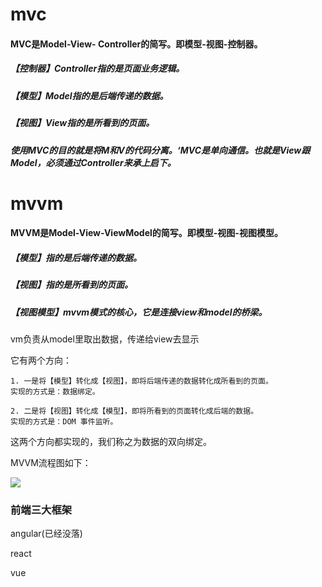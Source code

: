 # mvc

#### MVC是Model-View- Controller的简写。即模型-视图-控制器。

##### 【控制器】Controller指的是页面业务逻辑。

##### 【模型】Model指的是后端传递的数据。

##### 【视图】View指的是所看到的页面。

##### 使用MVC的目的就是将M和V的代码分离。‘MVC是单向通信。也就是View跟Model，必须通过Controller来承上启下。

# mvvm

#### MVVM是Model-View-ViewModel的简写。即模型-视图-视图模型。

##### 【模型】指的是后端传递的数据。

##### 【视图】指的是所看到的页面。

##### 【视图模型】mvvm模式的核心，它是连接view和model的桥梁。

vm负责从model里取出数据，传递给view去显示

它有两个方向：

```
1. 一是将【模型】转化成【视图】，即将后端传递的数据转化成所看到的页面。
实现的方式是：数据绑定。

2. 二是将【视图】转化成【模型】，即将所看到的页面转化成后端的数据。
实现的方式是：DOM 事件监听。
```

这两个方向都实现的，我们称之为数据的双向绑定。

MVVM流程图如下：

![](C:\Users\qianfeng\Desktop\vue\image\MVVM.jpg)

### 前端三大框架

angular(已经没落)

react

vue

